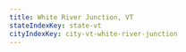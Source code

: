 ```yaml
---
title: White River Junction, VT
stateIndexKey: state-vt
cityIndexKey: city-vt-white-river-junction
---
```

